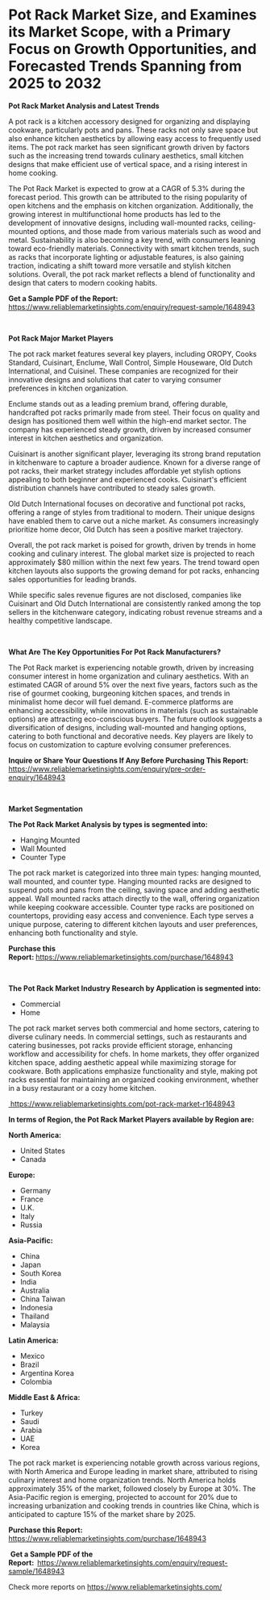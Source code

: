<p><h1>Pot Rack Market Size, and Examines its Market Scope, with a Primary Focus on Growth Opportunities, and Forecasted Trends Spanning from 2025 to 2032</h1></p><p><strong>Pot Rack Market Analysis and Latest Trends</strong></p>
<p><p>A pot rack is a kitchen accessory designed for organizing and displaying cookware, particularly pots and pans. These racks not only save space but also enhance kitchen aesthetics by allowing easy access to frequently used items. The pot rack market has seen significant growth driven by factors such as the increasing trend towards culinary aesthetics, small kitchen designs that make efficient use of vertical space, and a rising interest in home cooking.</p><p>The Pot Rack Market is expected to grow at a CAGR of 5.3% during the forecast period. This growth can be attributed to the rising popularity of open kitchens and the emphasis on kitchen organization. Additionally, the growing interest in multifunctional home products has led to the development of innovative designs, including wall-mounted racks, ceiling-mounted options, and those made from various materials such as wood and metal. Sustainability is also becoming a key trend, with consumers leaning toward eco-friendly materials. Connectivity with smart kitchen trends, such as racks that incorporate lighting or adjustable features, is also gaining traction, indicating a shift toward more versatile and stylish kitchen solutions. Overall, the pot rack market reflects a blend of functionality and design that caters to modern cooking habits.</p></p>
<p><strong>Get a Sample PDF of the Report:&nbsp;</strong> <a href="https://www.reliablemarketinsights.com/enquiry/request-sample/1648943?utm_campaign=1937&utm_medium=2&utm_source=Github&utm_content=ia&utm_term=07022025&utm_id=pot-rack">https://www.reliablemarketinsights.com/enquiry/request-sample/1648943</a></p>
<p>&nbsp;</p>
<p><strong>Pot Rack Major Market Players</strong></p>
<p><p>The pot rack market features several key players, including OROPY, Cooks Standard, Cuisinart, Enclume, Wall Control, Simple Houseware, Old Dutch International, and Cuisinel. These companies are recognized for their innovative designs and solutions that cater to varying consumer preferences in kitchen organization.</p><p>Enclume stands out as a leading premium brand, offering durable, handcrafted pot racks primarily made from steel. Their focus on quality and design has positioned them well within the high-end market sector. The company has experienced steady growth, driven by increased consumer interest in kitchen aesthetics and organization.</p><p>Cuisinart is another significant player, leveraging its strong brand reputation in kitchenware to capture a broader audience. Known for a diverse range of pot racks, their market strategy includes affordable yet stylish options appealing to both beginner and experienced cooks. Cuisinart's efficient distribution channels have contributed to steady sales growth.</p><p>Old Dutch International focuses on decorative and functional pot racks, offering a range of styles from traditional to modern. Their unique designs have enabled them to carve out a niche market. As consumers increasingly prioritize home decor, Old Dutch has seen a positive market trajectory.</p><p>Overall, the pot rack market is poised for growth, driven by trends in home cooking and culinary interest. The global market size is projected to reach approximately $80 million within the next few years. The trend toward open kitchen layouts also supports the growing demand for pot racks, enhancing sales opportunities for leading brands.</p><p>While specific sales revenue figures are not disclosed, companies like Cuisinart and Old Dutch International are consistently ranked among the top sellers in the kitchenware category, indicating robust revenue streams and a healthy competitive landscape.</p></p>
<p>&nbsp;</p>
<p><strong>What Are The Key Opportunities For Pot Rack Manufacturers?</strong></p>
<p><p>The Pot Rack market is experiencing notable growth, driven by increasing consumer interest in home organization and culinary aesthetics. With an estimated CAGR of around 5% over the next five years, factors such as the rise of gourmet cooking, burgeoning kitchen spaces, and trends in minimalist home decor will fuel demand. E-commerce platforms are enhancing accessibility, while innovations in materials (such as sustainable options) are attracting eco-conscious buyers. The future outlook suggests a diversification of designs, including wall-mounted and hanging options, catering to both functional and decorative needs. Key players are likely to focus on customization to capture evolving consumer preferences.</p></p>
<p><strong>Inquire or Share Your Questions If Any Before Purchasing This Report:</strong> <a href="https://www.reliablemarketinsights.com/enquiry/pre-order-enquiry/1648943?utm_campaign=1937&utm_medium=2&utm_source=Github&utm_content=ia&utm_term=07022025&utm_id=pot-rack">https://www.reliablemarketinsights.com/enquiry/pre-order-enquiry/1648943</a></p>
<p>&nbsp;</p>
<p><strong>Market Segmentation</strong></p>
<p><strong>The Pot Rack Market Analysis by types is segmented into:</strong></p>
<p><ul><li>Hanging Mounted</li><li>Wall Mounted</li><li>Counter Type</li></ul></p>
<p><p>The pot rack market is categorized into three main types: hanging mounted, wall mounted, and counter type. Hanging mounted racks are designed to suspend pots and pans from the ceiling, saving space and adding aesthetic appeal. Wall mounted racks attach directly to the wall, offering organization while keeping cookware accessible. Counter type racks are positioned on countertops, providing easy access and convenience. Each type serves a unique purpose, catering to different kitchen layouts and user preferences, enhancing both functionality and style.</p></p>
<p><strong>Purchase this Report:&nbsp;</strong><a href="https://www.reliablemarketinsights.com/purchase/1648943?utm_campaign=1937&utm_medium=2&utm_source=Github&utm_content=ia&utm_term=07022025&utm_id=pot-rack">https://www.reliablemarketinsights.com/purchase/1648943</a></p>
<p>&nbsp;</p>
<p><strong>The Pot Rack Market Industry Research by Application is segmented into:</strong></p>
<p><ul><li>Commercial</li><li>Home</li></ul></p>
<p><p>The pot rack market serves both commercial and home sectors, catering to diverse culinary needs. In commercial settings, such as restaurants and catering businesses, pot racks provide efficient storage, enhancing workflow and accessibility for chefs. In home markets, they offer organized kitchen space, adding aesthetic appeal while maximizing storage for cookware. Both applications emphasize functionality and style, making pot racks essential for maintaining an organized cooking environment, whether in a busy restaurant or a cozy home kitchen.</p></p>
<p><a href="https://www.reliablemarketinsights.com/pot-rack-market-r1648943?utm_campaign=1937&utm_medium=2&utm_source=Github&utm_content=ia&utm_term=07022025&utm_id=pot-rack">&nbsp;https://www.reliablemarketinsights.com/pot-rack-market-r1648943</a></p>
<p><strong>In terms of Region, the Pot Rack Market Players available by Region are:</strong></p>
<p>
    <p> <strong> North America: </strong>
        <ul>
            <li>United States</li>
            <li>Canada</li>
        </ul>
        </p> 
    <p> <strong> Europe: </strong>
        <ul>
            <li>Germany</li>
            <li>France</li>
            <li>U.K.</li>
            <li>Italy</li>
            <li>Russia</li>
        </ul>
        </p> 
    <p> <strong> Asia-Pacific: </strong>
        <ul>
            <li>China</li>
            <li>Japan</li>
            <li>South Korea</li>
            <li>India</li>
            <li>Australia</li>
            <li>China Taiwan</li>
            <li>Indonesia</li>
            <li>Thailand</li>
            <li>Malaysia</li>
        </ul>
        </p> 
    <p> <strong> Latin America: </strong>
        <ul>
            <li>Mexico</li>
            <li>Brazil</li>
            <li>Argentina Korea</li>
            <li>Colombia</li>
        </ul>
        </p> 
    <p> <strong> Middle East & Africa: </strong>
        <ul>
            <li>Turkey</li>
            <li>Saudi</li>
            <li>Arabia</li>
            <li>UAE</li>
            <li>Korea</li>
        </ul>
    </p>
    </p>
<p><p>The pot rack market is experiencing notable growth across various regions, with North America and Europe leading in market share, attributed to rising culinary interest and home organization trends. North America holds approximately 35% of the market, followed closely by Europe at 30%. The Asia-Pacific region is emerging, projected to account for 20% due to increasing urbanization and cooking trends in countries like China, which is anticipated to capture 15% of the market share by 2025.</p></p>
<p><strong>Purchase this Report: </strong><a href="https://www.reliablemarketinsights.com/purchase/1648943?utm_campaign=1937&utm_medium=2&utm_source=Github&utm_content=ia&utm_term=07022025&utm_id=pot-rack">https://www.reliablemarketinsights.com/purchase/1648943</a></p>
<p>&nbsp;<strong>Get a Sample PDF of the Report:&nbsp;&nbsp;</strong><a href="https://www.reliablemarketinsights.com/enquiry/request-sample/1648943?utm_campaign=1937&utm_medium=2&utm_source=Github&utm_content=ia&utm_term=07022025&utm_id=pot-rack">https://www.reliablemarketinsights.com/enquiry/request-sample/1648943</a></p>
<p><strong></strong></p>
<p>Check more reports on <a href="https://www.reliablemarketinsights.com/?utm_campaign=1937&utm_medium=2&utm_source=Github&utm_content=ia&utm_term=07022025&utm_id=pot-rack">https://www.reliablemarketinsights.com/</a></p>
